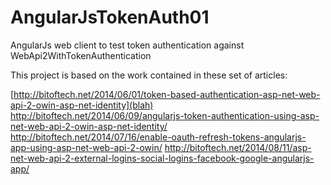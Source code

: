 AngularJsTokenAuth01
====================

AngularJs web client to test token authentication against WebApi2WithTokenAuthentication

This project is based on the work contained in these set of articles:

[http://bitoftech.net/2014/06/01/token-based-authentication-asp-net-web-api-2-owin-asp-net-identity](blah)
http://bitoftech.net/2014/06/09/angularjs-token-authentication-using-asp-net-web-api-2-owin-asp-net-identity/
http://bitoftech.net/2014/07/16/enable-oauth-refresh-tokens-angularjs-app-using-asp-net-web-api-2-owin/
http://bitoftech.net/2014/08/11/asp-net-web-api-2-external-logins-social-logins-facebook-google-angularjs-app/
